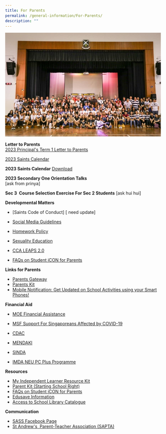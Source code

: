 ```yaml
---
title: For Parents
permalink: /general-information/For-Parents/
description: ""
---
```

![](/images/For%20Parents_updated.jpeg)

**Letter to Parents**  
[2023 Principal's Term 1 Letter to Parents](/files/2023%20Ps%20Term%201%20Letter%20to%20Parents.pdf)

[2023 Saints Calendar](/files/Parent/2023%20Sem%202%20Saints%20Calendar.pdf)


**2023 Saints Calendar**
[Download](/files/Parent/2023%20Sem%202%20Saints%20Calendar.pdf)

  

**2023 Secondary One Orientation Talks**  
[ask from prinya]

  
**Sec 3  Course Selection Exercise For Sec 2 Students**
[ask hui hui]

  
**Developmental Matters**  

*   [Saints Code of Conduct] [ need update] 
 
*   [Social Media Guidelines](/files/Social%20Media%20Guidelines%20for%20SASS%20(final).pdf)
*   [Homework Policy](/files/Homework%20Policy%20revised%2031%20Mar%202021%20for%20School%20Website.pdf)
*   [Sexuality Education](https://staging.d1zt52mog84ljj.amplifyapp.com/the-saints-experience/Student-Well-Being/Sexuality-Education/)
*   [CCA LEAPS 2.0](/files/leaps-2.pdf)

*   [FAQs on Student iCON for Parents](/files/FAQs%20on%20Student%20iCON%20for%20Parents_vetted%20updated%2020%20May.pdf)

  
**Links for Parents**

*   [Parents Gateway](https://pg.moe.edu.sg/)
*   [Parents Kit](https://www.moe.gov.sg/parentkit)
*   [Mobile Notification: Get Updated on School Activities using your Smart Phones!](/files/Get%20Mobile%20Notification%20from%20SASS%20for%20your%20iPhone%20or%20Android.pdf)
    
 

**Financial Aid**  

*   [MOE Financial Assistance](https://www.moe.gov.sg/financial-matters/financial-assistance)  
    
*   [MSF Support For Singaporeans Affected by COVID-19](https://supportgowhere.life.gov.sg/)  
    
*   [CDAC](https://www.cdac.org.sg/get-assistance/)  
    
*   [MENDAKI](https://www.mendaki.org.sg/assistance-landing/)
*   [SINDA](https://www.sinda.org.sg/services/assistance/)
*   [IMDA NEU PC Plus Programme](https://www.imda.gov.sg/neupc)

  

**Resources**

*   [My Independent Learner Resource Kit](/files/Resource%20Kit%20-%20Parent%20Kit%20-%20My%20Independent%20Learner.pdf)
*   [Parent Kit (Starting School Right)](/files/Parent%20Kit_%20Starting%20School%20Right%20Jan%202021.pdf)
*   [FAQs on Student iCON for Parents](/files/FAQs%20on%20Student%20iCON%20for%20Parents_vetted%20updated%2020%20May.pdf)
*   [Edusave Information](/files/Edusave%20Information%20for%20parents.pdf)
*   [Access to School Library Catalogue](https://schoolibrary.moe.edu.sg/standrewssec/cgi-bin/spydus.exe/MSGTRN/WPAC/HOME)

  
**Communication**   

*   [SASS Facebook Page](https://www.facebook.com/standrewssec?fref=ts) 
*   [St Andrew's  Parent-Teacher Association (SAPTA)](https://www.saintandrewsjunior.moe.edu.sg/general-information/sapta)